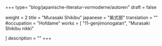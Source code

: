 +++
type= "blog/japanische-literatur-vormoderne/autoren"
draft = false

weight = 2
title = "Murasaki Shikibu"
japanese = "紫式部"
translation = ""
#occupation = "Hofdame"
works = [
  "11-genjimonogatari",
  "Murasaki Shikibu nikki"

]
description = ""
+++

